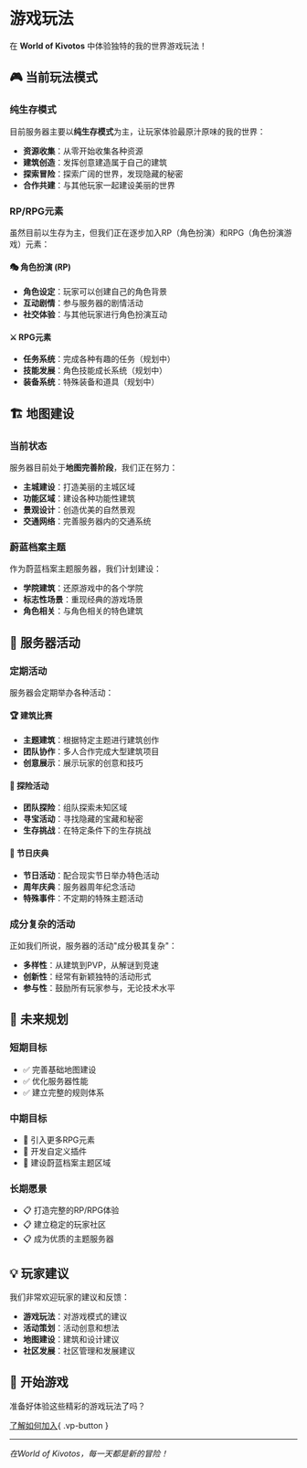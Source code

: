 # 游戏玩法

在 **World of Kivotos** 中体验独特的我的世界游戏玩法！

## 🎮 当前玩法模式

### 纯生存模式

目前服务器主要以**纯生存模式**为主，让玩家体验最原汁原味的我的世界：

- **资源收集**：从零开始收集各种资源
- **建筑创造**：发挥创意建造属于自己的建筑
- **探索冒险**：探索广阔的世界，发现隐藏的秘密
- **合作共建**：与其他玩家一起建设美丽的世界

### RP/RPG元素

虽然目前以生存为主，但我们正在逐步加入RP（角色扮演）和RPG（角色扮演游戏）元素：

#### 🎭 角色扮演 (RP)
- **角色设定**：玩家可以创建自己的角色背景
- **互动剧情**：参与服务器的剧情活动
- **社交体验**：与其他玩家进行角色扮演互动

#### ⚔️ RPG元素
- **任务系统**：完成各种有趣的任务（规划中）
- **技能发展**：角色技能成长系统（规划中）
- **装备系统**：特殊装备和道具（规划中）

## 🏗️ 地图建设

### 当前状态
服务器目前处于**地图完善阶段**，我们正在努力：

- **主城建设**：打造美丽的主城区域
- **功能区域**：建设各种功能性建筑
- **景观设计**：创造优美的自然景观
- **交通网络**：完善服务器内的交通系统

### 蔚蓝档案主题
作为蔚蓝档案主题服务器，我们计划建设：

- **学院建筑**：还原游戏中的各个学院
- **标志性场景**：重现经典的游戏场景
- **角色相关**：与角色相关的特色建筑

## 🎉 服务器活动

### 定期活动
服务器会定期举办各种活动：

#### 🏆 建筑比赛
- **主题建筑**：根据特定主题进行建筑创作
- **团队协作**：多人合作完成大型建筑项目
- **创意展示**：展示玩家的创意和技巧

#### 🎯 探险活动
- **团队探险**：组队探索未知区域
- **寻宝活动**：寻找隐藏的宝藏和秘密
- **生存挑战**：在特定条件下的生存挑战

#### 🎪 节日庆典
- **节日活动**：配合现实节日举办特色活动
- **周年庆典**：服务器周年纪念活动
- **特殊事件**：不定期的特殊主题活动

### 成分复杂的活动
正如我们所说，服务器的活动"成分极其复杂"：

- **多样性**：从建筑到PVP，从解谜到竞速
- **创新性**：经常有新颖独特的活动形式
- **参与性**：鼓励所有玩家参与，无论技术水平

## 🌟 未来规划

### 短期目标
- ✅ 完善基础地图建设
- ✅ 优化服务器性能
- ✅ 建立完整的规则体系

### 中期目标
- 🔄 引入更多RPG元素
- 🔄 开发自定义插件
- 🔄 建设蔚蓝档案主题区域

### 长期愿景
- 📋 打造完整的RP/RPG体验
- 📋 建立稳定的玩家社区
- 📋 成为优质的主题服务器

## 💡 玩家建议

我们非常欢迎玩家的建议和反馈：

- **游戏玩法**：对游戏模式的建议
- **活动策划**：活动创意和想法
- **地图建设**：建筑和设计建议
- **社区发展**：社区管理和发展建议

## 🚀 开始游戏

准备好体验这些精彩的游戏玩法了吗？

[了解如何加入](/server/join){ .vp-button }

---

*在World of Kivotos，每一天都是新的冒险！*